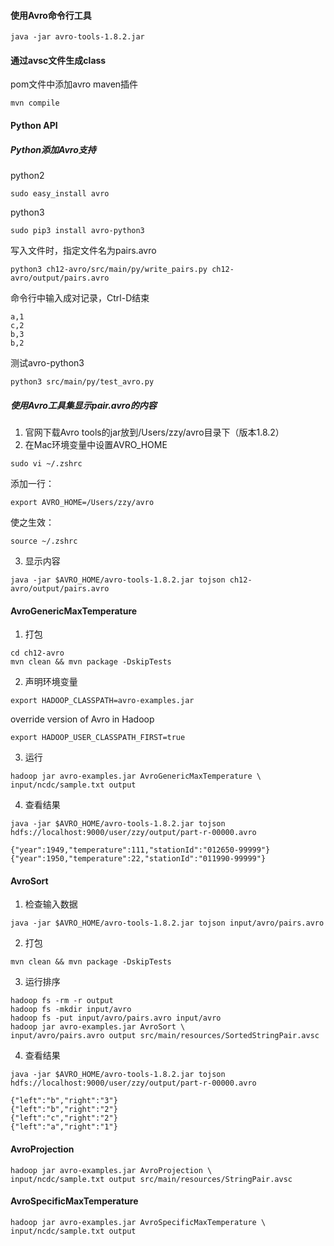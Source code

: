#### 使用Avro命令行工具
```
java -jar avro-tools-1.8.2.jar
```

#### 通过avsc文件生成class
pom文件中添加avro maven插件
```
mvn compile
```

#### Python API
##### Python添加Avro支持
python2
```
sudo easy_install avro
```
python3
```
sudo pip3 install avro-python3
```
写入文件时，指定文件名为pairs.avro
```
python3 ch12-avro/src/main/py/write_pairs.py ch12-avro/output/pairs.avro
```
命令行中输入成对记录，Ctrl-D结束
```
a,1
c,2
b,3
b,2
```

测试avro-python3
```
python3 src/main/py/test_avro.py
```
##### 使用Avro工具集显示pair.avro的内容
1. 官网下载Avro tools的jar放到/Users/zzy/avro目录下（版本1.8.2）
2. 在Mac环境变量中设置AVRO_HOME
```
sudo vi ~/.zshrc
```
添加一行：
```
export AVRO_HOME=/Users/zzy/avro
```
使之生效：
```
source ~/.zshrc
```
3. 显示内容
```
java -jar $AVRO_HOME/avro-tools-1.8.2.jar tojson ch12-avro/output/pairs.avro
```

#### AvroGenericMaxTemperature
1. 打包
```
cd ch12-avro
mvn clean && mvn package -DskipTests
```
2. 声明环境变量
```
export HADOOP_CLASSPATH=avro-examples.jar
```
override version of Avro in Hadoop

```
export HADOOP_USER_CLASSPATH_FIRST=true
```
3. 运行
```
hadoop jar avro-examples.jar AvroGenericMaxTemperature \
input/ncdc/sample.txt output
```
4. 查看结果
```
java -jar $AVRO_HOME/avro-tools-1.8.2.jar tojson hdfs://localhost:9000/user/zzy/output/part-r-00000.avro

{"year":1949,"temperature":111,"stationId":"012650-99999"}
{"year":1950,"temperature":22,"stationId":"011990-99999"}
```

#### AvroSort
1. 检查输入数据
```
java -jar $AVRO_HOME/avro-tools-1.8.2.jar tojson input/avro/pairs.avro
```

2. 打包
```
mvn clean && mvn package -DskipTests
```

3. 运行排序
```
hadoop fs -rm -r output
hadoop fs -mkdir input/avro
hadoop fs -put input/avro/pairs.avro input/avro
hadoop jar avro-examples.jar AvroSort \
input/avro/pairs.avro output src/main/resources/SortedStringPair.avsc
```

4. 查看结果
```
java -jar $AVRO_HOME/avro-tools-1.8.2.jar tojson hdfs://localhost:9000/user/zzy/output/part-r-00000.avro

{"left":"b","right":"3"}
{"left":"b","right":"2"}
{"left":"c","right":"2"}
{"left":"a","right":"1"}
```

#### AvroProjection
```
hadoop jar avro-examples.jar AvroProjection \
input/ncdc/sample.txt output src/main/resources/StringPair.avsc
```

#### AvroSpecificMaxTemperature
```
hadoop jar avro-examples.jar AvroSpecificMaxTemperature \
input/ncdc/sample.txt output
```